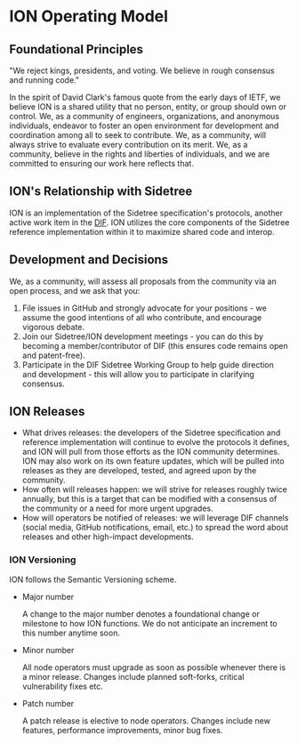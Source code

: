 # ION Operating Model

## Foundational Principles

"We reject kings, presidents, and voting. We believe in rough consensus and running code."

In the spirit of David Clark's famous quote from the early days of IETF, we believe ION is a shared utility that no person, entity, or group should own or control. We, as a community of engineers, organizations, and anonymous individuals, endeavor to foster an open environment for development and coordination among all to seek to contribute. We, as a community, will always strive to evaluate every contribution on its merit. We, as a community, believe in the rights and liberties of individuals, and we are committed to ensuring our work here reflects that.

## ION's Relationship with Sidetree

ION is an implementation of the Sidetree specification's protocols, another active work item in the [DIF](https://github.com/decentralized-identity). ION utilizes the core components of the Sidetree reference implementation within it to maximize shared code and interop. 

## Development and Decisions

We, as a community, will assess all proposals from the community via an open process, and we ask that you:

1. File issues in GitHub and strongly advocate for your positions - we assume the good intentions of all who contribute, and encourage vigorous debate.
2. Join our Sidetree/ION development meetings - you can do this by becoming a member/contributor of DIF (this ensures code remains open and patent-free).
3. Participate in the DIF Sidetree Working Group to help guide direction and development - this will allow you to participate in clarifying consensus.

## ION Releases
* What drives releases: the developers of the Sidetree specification and reference implementation will continue to evolve the protocols it defines, and ION will pull from those efforts as the ION community determines. ION may also work on its own feature updates, which will be pulled into releases as they are developed, tested, and agreed upon by the community.
* How often will releases happen: we will strive for releases roughly twice annually, but this is a target that can be modified with a consensus of the community or a need for more urgent upgrades.
* How will operators be notified of releases: we will leverage DIF channels (social media, GitHub notifications, email, etc.) to spread the word about releases and other high-impact developments.

### ION Versioning
ION follows the Semantic Versioning scheme.
* Major number

  A change to the major number denotes a foundational change or milestone to how ION functions. We do not anticipate an increment to this number anytime soon.

* Minor number

  All node operators must upgrade as soon as possible whenever there is a minor release. Changes include planned soft-forks, critical vulnerability fixes etc.
  
* Patch number

  A patch release is elective to node operators. Changes include new features, performance improvements, minor bug fixes.
